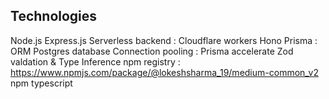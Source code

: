 
## Technologies

Node.js
Express.js
Serverless backend : Cloudflare workers
Hono
Prisma : ORM
Postgres database
Connection pooling : Prisma accelerate
Zod valdation & Type Inference
npm registry : https://www.npmjs.com/package/@lokeshsharma_19/medium-common_v2
npm
typescript
